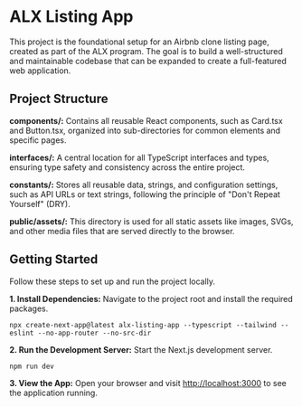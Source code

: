 # ALX Listing App

This project is the foundational setup for an Airbnb clone listing page, created as part of the ALX program. The goal is to build a well-structured and maintainable codebase that can be expanded to create a full-featured web application.

## Project Structure

**components/:** Contains all reusable React components, such as Card.tsx and Button.tsx, organized into sub-directories for common elements and specific pages.

**interfaces/:** A central location for all TypeScript interfaces and types, ensuring type safety and consistency across the entire project.

**constants/:** Stores all reusable data, strings, and configuration settings, such as API URLs or text strings, following the principle of "Don't Repeat Yourself" (DRY).

**public/assets/:** This directory is used for all static assets like images, SVGs, and other media files that are served directly to the browser.

## Getting Started

Follow these steps to set up and run the project locally.

**1. Install Dependencies:** Navigate to the project root and install the required packages.

    npx create-next-app@latest alx-listing-app --typescript --tailwind --eslint --no-app-router --no-src-dir

**2. Run the Development Server:** Start the Next.js development server.

    npm run dev

**3. View the App:** Open your browser and visit [http://localhost:3000](http://localhost:3000/) to see the application running.
